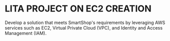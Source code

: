 # LITA PROJECT ON EC2 CREATION
 Develop a solution that meets SmartShop's requirements by leveraging AWS services such as EC2,  Virtual Private Cloud (VPC), and Identity and Access Management (IAM).
